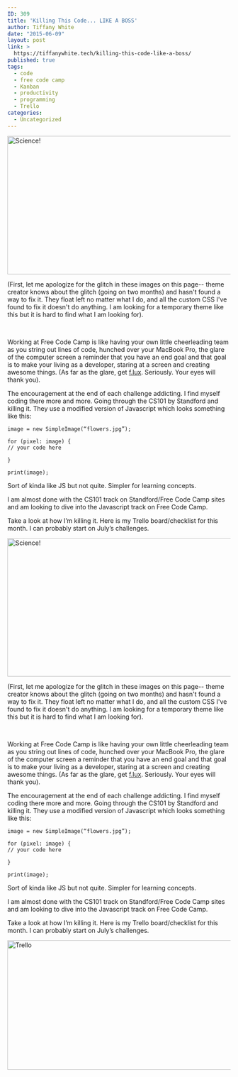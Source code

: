 ```yaml
---
ID: 309
title: 'Killing This Code... LIKE A BOSS'
author: Tiffany White
date: "2015-06-09"
layout: post
link: >
  https://tiffanywhite.tech/killing-this-code-like-a-boss/
published: true
tags:
  - code
  - free code camp
  - Kanban
  - productivity
  - programming
  - Trello
categories:
  - Uncategorized
---
```



<img class=" aligncenter" src="https://helloburgh.me/wp-content/uploads/2015/06/wpid-technology-science_520996.jpg" alt="Science!" width="554" height="312" />

(First, let me apologize for the glitch in these images on this page-- theme creator knows about the glitch (going on two months) and hasn't found a way to fix it. They float left no matter what I do, and all the custom CSS I've found to fix it doesn't do anything. I am looking for a temporary theme like this but it is hard to find what I am looking for).

&nbsp;

Working at Free Code Camp is like having your own little cheerleading team as you string out lines of code, hunched over your MacBook Pro, the glare of the computer screen a reminder that you have an end goal and that goal is to make your living as a developer, staring at a screen and creating awesome things. (As far as the glare, get <a href="https://justgetflux.com/">f.lux</a>. Seriously. Your eyes will thank you).

The encouragement at the end of each challenge addicting. I find myself coding there more and more. Going through the CS101 by Standford and killing it. They use a modified version of Javascript which looks something like this:

~~~~
image = new SimpleImage(“flowers.jpg”);

for (pixel: image) {
// your code here

}

print(image);
~~~~

Sort of kinda like JS but not quite. Simpler for learning concepts.

I am almost done with the CS101 track on Standford/Free Code Camp sites and am looking to dive into the Javascript track on Free Code Camp.

Take a look at how I’m killing it. Here is my Trello board/checklist for this month. I can probably start on July’s challenges.




<img class=" aligncenter" src="https://helloburgh.me/wp-content/uploads/2015/06/wpid-technology-science_520996.jpg" alt="Science!" width="554" height="312" />

(First, let me apologize for the glitch in these images on this page-- theme creator knows about the glitch (going on two months) and hasn't found a way to fix it. They float left no matter what I do, and all the custom CSS I've found to fix it doesn't do anything. I am looking for a temporary theme like this but it is hard to find what I am looking for).

&nbsp;

Working at Free Code Camp is like having your own little cheerleading team as you string out lines of code, hunched over your MacBook Pro, the glare of the computer screen a reminder that you have an end goal and that goal is to make your living as a developer, staring at a screen and creating awesome things. (As far as the glare, get <a href="https://justgetflux.com/">f.lux</a>. Seriously. Your eyes will thank you).

The encouragement at the end of each challenge addicting. I find myself coding there more and more. Going through the CS101 by Standford and killing it. They use a modified version of Javascript which looks something like this:

~~~~
image = new SimpleImage(“flowers.jpg”);

for (pixel: image) {
// your code here

}

print(image);
~~~~

Sort of kinda like JS but not quite. Simpler for learning concepts.

I am almost done with the CS101 track on Standford/Free Code Camp sites and am looking to dive into the Javascript track on Free Code Camp.

Take a look at how I’m killing it. Here is my Trello board/checklist for this month. I can probably start on July’s challenges.





<img class=" aligncenter" src="https://helloburgh.me/wp-content/uploads/2015/06/wpid-Screenshot-2015-06-06-19.10.23.png" alt="Trello" width="519" height="292" />
